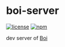 # boi-server
[![license](https://img.shields.io/github/license/boijs/boi.svg?style=plastic)](https://github.com/boijs/boi/blob/master/LICENSE)
[![npm](https://img.shields.io/npm/v/boi-server.svg?style=plastic)](https://www.npmjs.com/package/boi-server)

dev server of [Boi](https://github.com/boijs/boi)